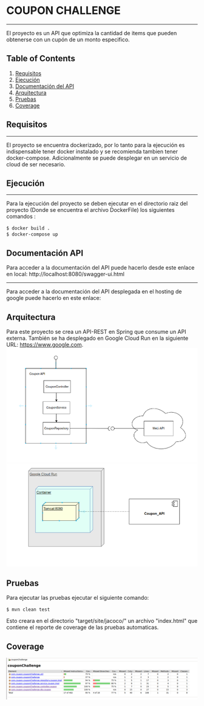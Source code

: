 # COUPON CHALLENGE
***
El proyecto es un API que optimiza la cantidad de items que pueden obtenerse con un cupón de un monto especifico.


## Table of Contents
1. [Requisitos](#requisitos)
2. [Ejecución](#ejecución)
3. [Documentación del API](#documentación_api)
2. [Arquitectura](#arquitectura)
3. [Pruebas](#pruebas)
4. [Coverage](#coverage)










## Requisitos
***
El proyecto se encuentra dockerizado, por lo tanto para la ejecución es indispensable tener docker instalado y se recomienda tambien tener docker-compose.
Adicionalmente se puede desplegar en un servicio de cloud de ser necesario.


## Ejecución
***
Para la ejecución del proyecto se deben ejecutar en el directorio raiz del proyecto (Donde se encuentra el archivo DockerFile) los siguientes comandos :
```
$ docker build .
$ docker-compose up
```

## Documentación API
Para acceder a la documentación del API puede hacerlo desde este enlace en local: http://localhost:8080/swagger-ui.html
***
Para acceder a la documentación del API desplegada en el hosting de google puede hacerlo en este enlace: 

## Arquitectura
Para este proyecto se crea un API-REST en Spring que consume un API externa. 
También se ha desplegado en Google Cloud Run en la siguiente URL: https://www.google.com.
![Image Text](Diagrama.png)
![Image Text](Diagrama%20despliegue.png)


## Pruebas
Para ejecutar las pruebas ejecutar el siguiente comando:
```
$ mvn clean test
```
Esto creara en el directorio "target/site/jacoco/" un archivo "index.html" que contiene el reporte de coverage de las pruebas automaticas.


## Coverage
![Image Text](Coverage.png)